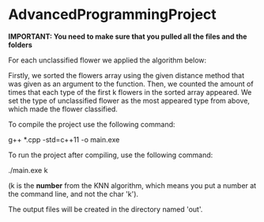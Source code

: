 # AdvancedProgrammingProject
**IMPORTANT: You need to make sure that you pulled all the files and the folders**

For each unclassified flower we applied the algorithm below:

Firstly, we sorted the flowers array using the given distance method that was given as an argument to the function.
Then, we counted the amount of times that each type of the first k flowers in the sorted array appeared.
We set the type of unclassified flower as the most appeared type from above, which made the flower classified.

To compile the project use the following command:

g++ *.cpp -std=c++11 -o main.exe

To run the project after compiling, use the following command:

./main.exe k

(k is the **number** from the KNN algorithm, which means you put a number at the command line, and not the char 'k').

The output files will be created in the directory named 'out'.
